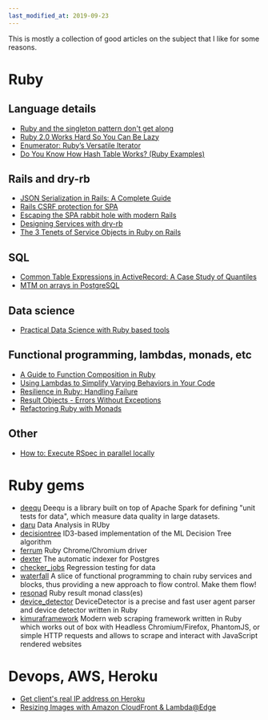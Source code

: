 ```yaml
---
last_modified_at: 2019-09-23
---
```


This is mostly a collection of good articles on the subject that I like for some reasons.

# Ruby

## Language details

- [Ruby and the singleton pattern don't get along](https://practicingruby.com/articles/ruby-and-the-singleton-pattern-dont-get-along)
- [Ruby 2.0 Works Hard So You Can Be Lazy](http://patshaughnessy.net/2013/4/3/ruby-2-0-works-hard-so-you-can-be-lazy)
- [Enumerator: Ruby’s Versatile Iterator](https://blog.carbonfive.com/2012/10/02/enumerator-rubys-versatile-iterator/)
- [Do You Know How Hash Table Works? (Ruby Examples)](https://anadea.info/blog/how-hash-table-works-ruby-examples)

## Rails and dry-rb

- [JSON Serialization in Rails: A Complete Guide](https://buttercms.com/blog/json-serialization-in-rails-a-complete-guide)
- [Rails CSRF protection for SPA](https://blog.eq8.eu/article/rails-api-authentication-with-spa-csrf-tokens.html)
- [Escaping the SPA rabbit hole with modern Rails](https://medium.com/@jmanrubia/escaping-the-spa-rabbit-hole-with-turbolinks-903f942bf52c)
- [Designing Services with dry-rb](https://medium.com/adhawk-engineering/designing-services-with-dry-rb-fe850f8dd4b7)
- [The 3 Tenets of Service Objects in Ruby on Rails](https://hackernoon.com/the-3-tenets-of-service-objects-c936b891b3c2)

## SQL

- [Common Table Expressions in ActiveRecord: A Case Study of Quantiles](http://sonnym.github.io/2017/06/05/common-table-expressions-in-activerecord-a-case-study-of-quantiles/)
- [MTM on arrays in PostgreSQL](https://medium.com/@leshchuk/mtm-on-arrays-in-postgresql-a97f3c50b8c6)

## Data science

- [Practical Data Science with Ruby based tools](https://github.com/arbox/data-science-with-ruby)

## Functional programming, lambdas, monads, etc

- [A Guide to Function Composition in Ruby](https://www.ghostcassette.com/function-composition-in-ruby/)
- [Using Lambdas to Simplify Varying Behaviors in Your Code](https://bbs-software.com/blog/2018/08/04/using-lambdas-to-simplify-varying-behaviors-in-your-code.html)
- [Resilience in Ruby: Handling Failure](https://johnnunemaker.com/resilience-in-ruby/)
- [Result Objects - Errors Without Exceptions](https://www.rubypigeon.com/posts/result-objects-errors-without-exceptions/)
- [Refactoring Ruby with Monads](https://codon.com/refactoring-ruby-with-monads)

## Other

- [How to: Execute RSpec in parallel locally](https://devopsvoyage.com/2018/10/22/execute-rspec-locally-in-parallel.html)

# Ruby gems

- [deequ](https://github.com/awslabs/deequ) Deequ is a library built on top of Apache Spark for defining "unit tests for data", which measure data quality in large datasets.
- [daru](https://github.com/SciRuby/daru) Data Analysis in RUby
- [decisiontree](https://github.com/igrigorik/decisiontree) ID3-based implementation of the ML Decision Tree algorithm
- [ferrum](https://github.com/route/ferrum) Ruby Chrome/Chromium driver
- [dexter](https://github.com/ankane/dexter) The automatic indexer for Postgres
- [checker_jobs](https://github.com/drivy/checker_jobs) Regression testing for data
- [waterfall](https://github.com/apneadiving/waterfall) A slice of functional programming to chain ruby services and blocks, thus providing a new approach to flow control. Make them flow!
- [resonad](https://github.com/tomdalling/resonad) Ruby result monad class(es)
- [device_detector](https://github.com/podigee/device_detector) DeviceDetector is a precise and fast user agent parser and device detector written in Ruby
- [kimuraframework](https://github.com/vifreefly/kimuraframework) Modern web scraping framework written in Ruby which works out of box with Headless Chromium/Firefox, PhantomJS, or simple HTTP requests and allows to scrape and interact with JavaScript rendered websites

# Devops, AWS, Heroku

- [Get client's real IP address on Heroku](https://stackoverflow.com/questions/18264304/get-clients-real-ip-address-on-heroku)
- [Resizing Images with Amazon CloudFront & Lambda@Edge](https://aws.amazon.com/blogs/networking-and-content-delivery/resizing-images-with-amazon-cloudfront-lambdaedge-aws-cdn-blog/)
